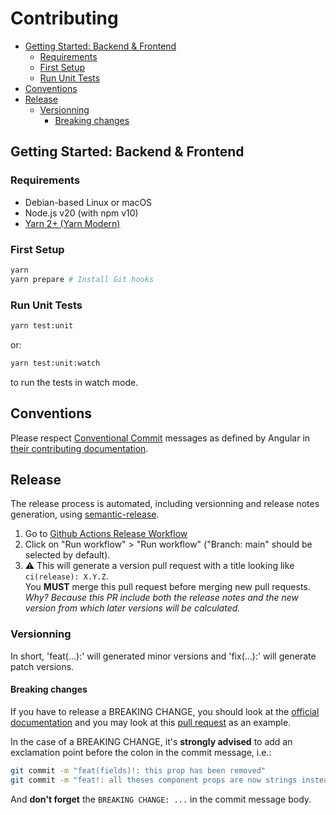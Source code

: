 # Contributing

- [Getting Started: Backend \& Frontend](#getting-started-backend--frontend)
  - [Requirements](#requirements)
  - [First Setup](#first-setup)
  - [Run Unit Tests](#run-unit-tests)
- [Conventions](#conventions)
- [Release](#release)
  - [Versionning](#versionning)
    - [Breaking changes](#breaking-changes)

## Getting Started: Backend & Frontend

### Requirements

- Debian-based Linux or macOS
- Node.js v20 (with npm v10)
- [Yarn 2+ (Yarn Modern)](https://yarnpkg.com/getting-started/install)

### First Setup

```sh
yarn
yarn prepare # Install Git hooks
```

### Run Unit Tests

```sh
yarn test:unit
```

or:

```sh
yarn test:unit:watch
```

to run the tests in watch mode.

## Conventions

Please respect [Conventional Commit](https://www.conventionalcommits.org/en/v1.0.0/) messages as defined by Angular in
[their contributing documentation](https://github.com/angular/angular/blob/main/CONTRIBUTING.md#commit).

## Release

The release process is automated, including versionning and release notes generation, using
[semantic-release](https://github.com/semantic-release/semantic-release).

1. Go to [Github Actions Release Workflow](https://github.com/MTES-MCT/monitor-ui/actions/workflows/release.yml)
2. Click on "Run workflow" > "Run workflow" ("Branch: main" should be selected by default).
3. ⚠️ This will generate a version pull request with a title looking like `ci(release): X.Y.Z`.  
   You **MUST** merge this pull request before merging new pull requests.  
   _Why? Because this PR include both the release notes and the new version from which later versions will be
   calculated._

### Versionning

In short, 'feat(...):' will generated minor versions and 'fix(...):' will generate patch versions.

#### Breaking changes

If you have to release a BREAKING CHANGE, you should look at the
[official documentation](https://www.conventionalcommits.org/en/v1.0.0/#commit-message-with-description-and-breaking-change-footer)
and you may look at this [pull request](https://github.com/MTES-MCT/monitor-ui/pull/131) as an example.

In the case of a BREAKING CHANGE, it's **strongly advised** to add an exclamation point before the colon in the commit
message, i.e.:

```sh
git commit -m "feat(fields)!: this prop has been removed"
git commit -m "feat!: all theses component props are now strings instead of numbers"
```

And **don't forget** the `BREAKING CHANGE: ...` in the commit message body.
